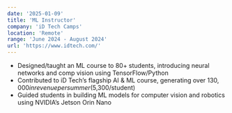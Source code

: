 ```yaml
---
date: '2025-01-09'
title: 'ML Instructor'
company: 'iD Tech Camps'
location: 'Remote'
range: 'June 2024 - August 2024'
url: 'https://www.idtech.com/'
---
```


- Designed/taught an ML course to 80+ students, introducing neural networks and comp vision using TensorFlow/Python
- Contributed to iD Tech’s flagship AI & ML course, generating over $130,000 in revenue per summer ($5,300/student)
- Guided students in building ML models for computer vision and robotics using NVIDIA’s Jetson Orin Nano
